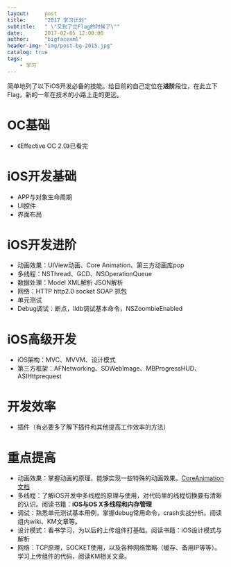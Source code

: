 ```yaml
---
layout:     post
title:      "2017 学习计划"
subtitle:   " \"又到了立Flag的时候了\""
date:       2017-02-05 12:00:00
author:     "bigfacexml"
header-img: "img/post-bg-2015.jpg"
catalog: true
tags:
    - 学习
---
```


简单地列了以下iOS开发必备的技能。给目前的自己定位在**进阶**段位，在此立下Flag，新的一年在技术的小路上走的更远。

# OC基础
* 《Effective OC 2.0》已看完

# iOS开发基础
* APP与对象生命周期
* UI控件
* 界面布局

# iOS开发进阶
* 动画效果：UIView动画、Core Animation、第三方动画库pop
* 多线程：NSThread、GCD、NSOperationQueue
* 数据处理：Model XML解析 JSON解析
* 网络：HTTP http2.0 socket SOAP 抓包
* 单元测试
* Debug调试：断点，lldb调试基本命令，NSZoombieEnabled

# iOS高级开发
* iOS架构：MVC、MVVM、设计模式
* 第三方框架：AFNetworking、SDWebImage、MBProgressHUD、ASIHttprequest

# 开发效率
* 插件（有必要多了解下插件和其他提高工作效率的方法）


# 重点提高
* 动画效果：掌握动画的原理，能够实现一些特殊的动画效果。[CoreAnimation文档](!https://github.com/AttackOnDobby/iOS-Core-Animation-Advanced-Techniques)
* 多线程：了解iOS开发中多线程的原理与使用，对代码里的线程切换要有清晰的认识。阅读书籍：**iOS与OS X多线程和内存管理**
* 调试：熟悉单元测试基本用例，掌握debug常用命令，crash实战分析。阅读组内wiki、KM文章等。
* 设计模式：看书学习，为以后的上传组件打基础。阅读书籍：iOS设计模式与解析
* 网络：TCP原理，SOCKET使用，以及各种网络策略（缓存、备用IP等等）。学习上传组件的代码，阅读KM相关文章。


